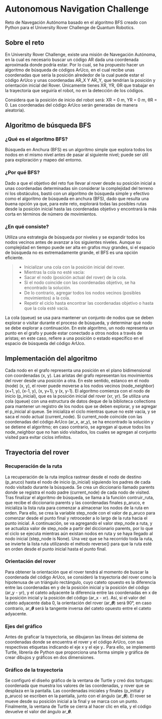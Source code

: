# Autonomous Navigation Challenge
Reto de Navegación Autónoma basado en el algoritmo BFS creado con Python para el University Rover Challenge de Quantum Robotics.

## Sobre el reto
En University Rover Challenge, existe una misión de Navegación Autónoma, en la cual es necesario buscar un código AR dada una coordenada aproximada donde podría estar. Por lo cual, se ha propuesto hacer un algoritmo de búsqueda de códigos ArUco, en el cual recibe unas coordenadas que sería la posición alrededor de la cual puede estar el código ArUco y unas coordenadas AR_X Y AR_Y, que tendrían la posición y orientación inicial del Rover. Únicamente tienes XR, YR, ΘR que trabajar en la trayectoria que seguiría el robot, no en la detección de los códigos.

Considera que la posición de inicio del robot será: XR = 0 m, YR = 0 m, θR = 0. Las coordenadas del código ArUco serán generadas de manera aleatoria).


## Algoritmo de búsqueda BFS
### ¿Qué es el algoritmo BFS?
Búsqueda en Anchura (BFS) es un algoritmo simple que explora todos los nodos en el mismo nivel antes de pasar al siguiente nivel; puede ser útil para exploración y mapeo del entorno.

### ¿Por qué BFS?
Dado a que el objetivo del reto fue llevar al rover desde su posición inicial a unas coordenadas determinadas sin considerar la complejidad del terreno ni los obstáculos, bastó con un algoritmo de búsqueda simple y efectivo como el algoritmo de búsqueda en anchura (BFS), dado que resulta una buena opción ya que, para este reto, explorará todas las posibles rutas desde la posición inicial hasta las coordenadas objetivo y encontrará la más corta en términos de número de movimientos.

### ¿En qué consiste?
Utiliza una estrategia de búsqueda por niveles y se expandir todos los nodos vecinos antes de avanzar a los siguientes niveles. Aunque su complejidad en tiempo puede ser alta en grafos muy grandes, si el espacio de búsqueda no es extremadamente grande, el BFS es una opción eficiente.

> * Inicializar una cola con la posición inicial del rover.
> * Mientras la cola no esté vacía:
> * Sacar el nodo (posición actual del rover) de la cola.
> * Si el nodo coincide con las coordenadas objetivo, se ha encontrado la solución.
> * De lo contrario, agregar todos los nodos vecinos (posibles movimientos) a la cola.
> * Repetir el ciclo hasta encontrar las coordenadas objetivo o hasta que la cola esté vacía.

La cola (queue) se usa para mantener un conjunto de nodos que se deben explorar o visitar durante el proceso de búsqueda, y determinar qué nodo se debe explorar a continuación. En este algoritmo, un nodo representa un punto en el grafo y puede estar conectado a otros nodos a través de aristas; en este caso, refiere a una posición o estado específico en el espacio de búsqueda del código ArUco. 


## Implementación del algoritmo
Cada nodo en el grafo representa una posición en el plano bidimensional con coordenadas (x, y). Las aristas del grafo representan los movimientos del rover desde una posición a otra. En este sentido, estanco en el nodo (node) (x, y), el rover puede moverse a los nodos vecinos (node_neighbor) (x+1, y), (x-1, y), (x, y+1), y (x, y-1).
El algoritmo comienza con el nodo de inicio (p_inicial), que es la posición inicial del rover (xr, yr). Se utiliza una cola (queue) con una estructura de datos deque de la biblioteca collections para mantener un registro de los nodos que se deben explorar, y se agregar el p_inicial al queue. Se inicializa el ciclo mientras queue no esté vacía, y se saca el nodo actual (current_node). Si current_node coincide con las coordenadas del código ArUco (ar_x, ar_y), se ha encontrado la solución y se detiene el algoritmo; en caso contrario, se agregan al queue todos los node_neighbor que no han sido visitados, los cuales se agregan al conjunto visited para evitar ciclos infinitos. 

## Trayectoria del rover
### Recuperación de la ruta
La recuperación de la ruta implica rastrear desde el nodo de destino (p_aruco) hasta el nodo de inicio (p_inicial) siguiendo los padres de cada nodo visitado durante la búsqueda. Se crea un diccionario llamado parents donde se registra el nodo padre (current_node) de cada nodo de visited. Tras finalizar el algoritmo de búsqueda, se llama a la función contruir_ruta, que recibe el diccionario parents y las coordenadas finales p_aruco, e inicializa la lista ruta para comenzar a almacenar los nodos de la ruta en orden. Para ello, se crea la variable step_node con el valor de p_aruco para comenzar desde el punto final y retroceder a lo largo de la ruta hacia el punto inicial. A continuación, se va agregando el valor step_node a ruta, y se actualiza valor de step_node a partir del diccionario parents, por lo que el ciclo se ejecuta mientras aún existan nodos en ruta y se haya llegado al nodo inicial (step_node is None). Una vez que se ha recorrido toda la ruta, se invierte la lista ruta utilizando el método reverse() para que la ruta esté en orden desde el punto inicial hasta el punto final.

### Orientación del rover
Para obtener la orientación que el rover tendrá al momento de buscar la coordenada del código ArUco, se consideró la trayectoria del rover como la hipotenusa de un triángulo rectángulo, cuyo cateto opuesto es la diferencia entre las coordenadas en y de la posición inicial y la posición del código (ar_y - yr), y el cateto adyacente la diferencia entre las coordenadas en x de la posición inicial y la posición del código (ar_x - xr). Así, si el valor del cateto adyacente daba 0, la orientación del rover (ar_𝜽) será 90°, en caso contrario, ar_𝜽 será la tangente inversa del cateto opuesto entre el cateto adyacente. 


### Ejes del gráfico
Antes de graficar la trayectoria, se dibujaron las líneas del sistema de coordenadas donde se encuentra el rover y el código ArUco, con sus respectivas etiquetas indicando el eje x y el eje y.. Para ello, se implementó Turtle, librería de Python que proporciona una forma simple y gráfica de crear dibujos y gráficos en dos dimensiones. 

### Gráfico de la trayectoria
Se configuró el diseño gráfico de la ventana de Turtle y creó dos tortugas: coordenada que muestra los valores de las coordenadas, y rover que se desplaza en la pantalla. Las coordenadas iniciales y finales (p_initial y p_aruco) se escriben en la pantalla, junto con el ángulo (ar_𝜽). El rover se mueve desde su posición inicial a la final y se marca con un punto. Finalmente, la ventana de Turtle se cierra al hacer clic en ella, y el código devuelve el valor del ángulo ar_𝜽.



